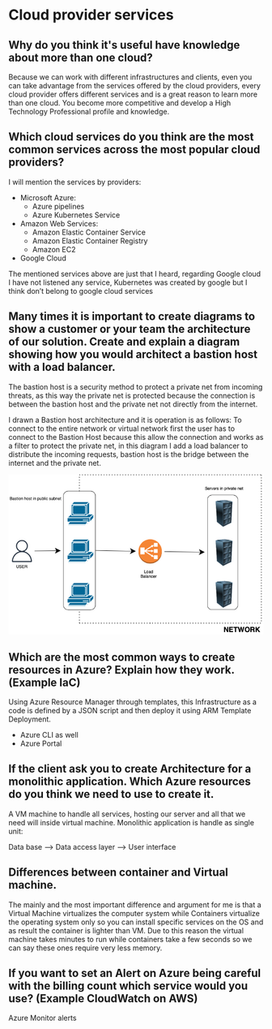# Cloud provider services

## Why do you think it's useful have knowledge about more than one cloud?

Because we can work with different infrastructures and clients, even you can take advantage from the services offered by the cloud providers, every cloud provider offers different services and is a great reason to learn more than one cloud. You become more competitive and develop a High Technology Professional profile and knowledge.

## Which cloud services do you think are the most common services across the most popular cloud providers?

I will mention the services by providers:

- Microsoft Azure:
    - Azure pipelines
    - Azure Kubernetes Service
- Amazon Web Services:
    - Amazon Elastic Container Service
    - Amazon Elastic Container Registry
    - Amazon EC2
- Google Cloud
    
    

The mentioned services above are just that I heard, regarding Google cloud I have not listened any service, Kubernetes was created by google but I think don’t belong to google cloud services

## Many times it is important to create diagrams to show a customer or your team the architecture of our solution. Create and explain a diagram showing how you would architect a bastion host with a load balancer.

The bastion host is a security method to protect a private net from incoming threats, as this way the private net is protected because the connection is between the bastion host and the private net not directly from the internet.

I drawn a Bastion host architecture and it is operation is as follows:
To connect to the entire network or virtual network first the user has to connect to the Bastion Host because this allow the connection and works as a filter to protect the private net, in this diagram I add a load balancer to distribute the incoming requests, bastion host is the bridge between the internet and the private net.

![Bastion Host.drawio.png](Cloud%20provider%20services%20ec95fa8ddfe14986a52ba87a3558b532/Bastion_Host.drawio.png)

## Which are the most common ways to create resources in Azure? Explain how they work. (Example IaC)

Using Azure Resource Manager through templates, this Infrastructure as a code is defined by a JSON script and then deploy it using ARM Template Deployment.

- Azure CLI as well
- Azure Portal

## If the client ask you to create Architecture for a monolithic application. Which Azure resources do you think we need to use to create it.

A VM machine to handle all services, hosting our server and all that we need will inside virtual machine. Monolithic application is handle as single unit:

Data base ——> Data access layer ——> User interface

## Differences between container and Virtual machine.

The mainly and the most important difference and argument for me is that a Virtual Machine virtualizes the computer system while Containers virtualize the operating system only so you can install specific services on the OS and as result the container is lighter than VM. Due to this reason the virtual machine takes minutes to run while containers take a few seconds so we can say these ones require very less memory.

## If you want to set an Alert on Azure being careful with the billing count which service would you use? (Example CloudWatch on AWS)

Azure Monitor alerts